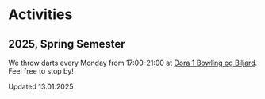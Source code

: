 # Activities

## 2025, Spring Semester

We throw darts every Monday from 17:00-21:00 at [Dora 1 Bowling og Biljard](https://maps.app.goo.gl/ipaRM6353PV9ovJJ7). Feel free to stop by!

Updated 13.01.2025
